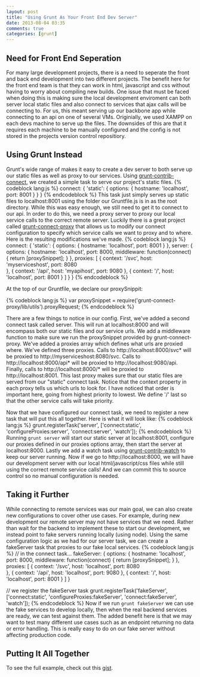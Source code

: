 ```yaml
---
layout: post
title: "Using Grunt As Your Front End Dev Server"
date: 2013-08-04 03:35
comments: true
categories: [grunt]
---
```

## Need for Front End Seperation
For many large development projects, there is a need to seperate the front and back end development into two different projects.  The benefit here for the front end team is that they can work in html, javascript and css without having to worry about compiling new builds.  One issue that must be faced when doing this is making sure the local development enviroment can both server local static files and also connect to services that ajax calls will be connecting to.  For us, this meant serving up our backbone app while connecting to an api on one of several VMs. Originially, we used XAMPP on each devs machine to serve up the files.  The downsides of this are that it requires each machine to be manually configured and the config is not stored in the projects version control repositiory.

## Using Grunt Instead
Grunt's wide range of makes it easy to create a dev server to both serve up our static files as well as proxy to our services.  Using [grunt-contrib-connect](https://github.com/gruntjs/grunt-contrib-connect), we created a simple task to serve our project's static files.
{% codeblock lang:js %}
connect: {
	'static': {
		options: {
			hostname: 'localhost',
			port: 8001
		}
	}
}
{% endcodeblock %}
This task just simply serves up static files to localhost:8001 using the folder our Gruntfile.js is in as the root directory.  While this was easy enough, we still need to get it to connect to our api.  In order to do this, we need a proxy server to proxy our local service calls to the correct remote server.  Luckily there is a great project called [grunt-connect-proxy](https://github.com/drewzboto/grunt-connect-proxy) that allows us to modify our connect configuration to specify which service calls we want to proxy and to where.  Here is the resulting modifications we've made.
{% codeblock lang:js %}
connect: {
	'static': {
		options: {
			hostname: 'localhost',
			port: 8001
		}
	},
	server: {
		options: {
			hostname: 'localhost',
			port: 8000,
			middleware: function(connect) {
				return [proxySnippet];
			}
		},
		proxies: [
			{
				context: '/svc',
				host: 'myserviceshost',
				port: 8080				
			},
			{
				context: '/api',
				host: 'myapihost',
				port: 9080
			},
			{
				context: '/',
				host: 'localhost',
				port: 8001
			}
		]
	}
}
{% endcodeblock %}

At the top of our Gruntfile, we declare our proxySnippit:

{% codeblock lang:js %}
var proxySnippet = require('grunt-connect-proxy/lib/utils').proxyRequest;
{% endcodeblock %}

There are a few things to notice in our config.  First, we've added a second connect task called server.  This will run at localhost:8000 and will encompass both our static files and our service urls.  We add a middleware function to make sure we run the proxySnippet provided by grunt-connect-proxy.  We've added a proxies array which defines what urls are proxied where.  We've defined three proxies.  Calls to http://localhost:8000/svc* will be proxied to http://myserviceshost:8080/svc.  Calls to http://localhost:8000/api* will be proxied to http://localhost:9080/api.  Finally, calls to http://localhost:8000/* will be proxied to http://localhost:8001.  This last proxy makes sure that our static files are served from our "static" connect task.  Notice that the context property in each proxy tells us which urls to look for.  I have noticed that order is important here, going from highest priority to lowest.  We define '/' last so that the other service calls will take priority.

Now that we have configured our connect task, we need to register a new task that will put this all together.  Here is what it will look like:
{% codeblock lang:js %}
grunt.registerTask('server', ['connect:static', 'configureProxies:server', 'connect:server', 'watch']);
{% endcodeblock %}
Running `grunt server` will start our static server at localhost:8001, configure our proxies defined in our proxies options array, then start the server at localhost:8000.  Lastly we add a watch task using [grunt-contrib-watch](https://github.com/gruntjs/grunt-contrib-watch) to keep our server running.  Now if we go to http://localhost:8000, we will have our development server with our local html/javascript/css files while still using the correct remote service calls!  And we can commit this to source control so no manual configuration is needed.

## Taking it Further
While connecting to remote services was our main goal, we can also create new configurations to cover other use cases.  For example, during new development our remote server may not have services that we need.  Rather than wait for the backend to implement these to start our development, we instead point to fake servers running locally (using node).  Using the same configuration logic as we had for our server task, we can create a fakeServer task that proxies to our fake local services.
{% codeblock lang:js %}
// in the connect task...
	fakeServer: {
		options: {
			hostname: 'localhost',
			port: 8000,
			middleware: function(connect) {
				return [proxySnippet];
			}
		},
		proxies: [
			{
				context: '/svc',
				host: 'localhost',
				port: 8080				
			},
			{
				context: '/api',
				host: 'localhost',
				port: 9080
			},
			{
				context: '/',
				host: 'localhost',
				port: 8001
			}
		]
	}
	
// we register the fakeServer task
grunt.registerTask('fakeServer', ['connect:static', 'configureProxies:fakeServer', 'connect:fakeServer', 'watch']);
{% endcodeblock %}
Now if we run `grunt fakeServer` we can use the fake services to develop locally, then when the real backend services are ready, we can test against them.  The added benefit here is that we may want to test many different use cases such as an endpoint returning no data or error handling.  This is really easy to do on our fake server without affecting production code.

## Putting It All Together
To see the full example, check out this [gist](https://gist.github.com/gbabiars/6149943).